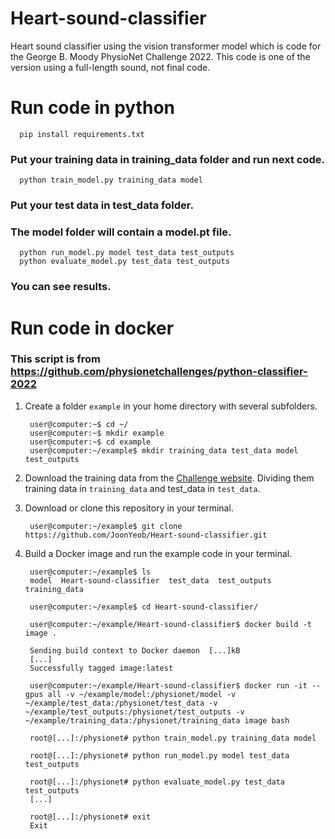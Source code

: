 # Heart-sound-classifier
Heart sound classifier using the vision transformer model which is code for the George B. Moody PhysioNet Challenge 2022.
This code is one of the version using a full-length sound, not final code.

# Run code in python

```
  pip install requirements.txt
```
### Put your training data in training_data folder and run next code.
```
  python train_model.py training_data model
```
### Put your test data in test_data folder. 
### The model folder will contain a model.pt file.

```
  python run_model.py model test_data test_outputs
  python evaluate_model.py test_data test_outputs
```
### You can see results.


# Run code in docker

### This script is from https://github.com/physionetchallenges/python-classifier-2022

1. Create a folder `example` in your home directory with several subfolders.

        user@computer:~$ cd ~/
        user@computer:~$ mkdir example
        user@computer:~$ cd example
        user@computer:~/example$ mkdir training_data test_data model test_outputs

2. Download the training data from the [Challenge website](https://physionetchallenges.org/2022). Dividing them training data in `training_data` and test_data in `test_data`. 

3. Download or clone this repository in your terminal.

        user@computer:~/example$ git clone https://github.com/JoonYeob/Heart-sound-classifier.git

4. Build a Docker image and run the example code in your terminal.

        user@computer:~/example$ ls
        model  Heart-sound-classifier  test_data  test_outputs  training_data

        user@computer:~/example$ cd Heart-sound-classifier/

        user@computer:~/example/Heart-sound-classifier$ docker build -t image .

        Sending build context to Docker daemon  [...]kB
        [...]
        Successfully tagged image:latest

        user@computer:~/example/Heart-sound-classifier$ docker run -it --gpus all -v ~/example/model:/physionet/model -v ~/example/test_data:/physionet/test_data -v ~/example/test_outputs:/physionet/test_outputs -v ~/example/training_data:/physionet/training_data image bash

        root@[...]:/physionet# python train_model.py training_data model

        root@[...]:/physionet# python run_model.py model test_data test_outputs

        root@[...]:/physionet# python evaluate_model.py test_data test_outputs
        [...]

        root@[...]:/physionet# exit
        Exit

